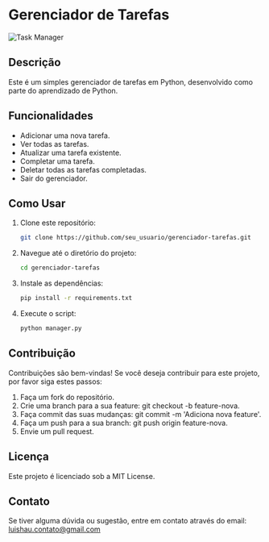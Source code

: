 # Gerenciador de Tarefas

![Task Manager](https://upload.wikimedia.org/wikipedia/commons/thumb/c/c3/Python-logo-notext.svg/800px-Python-logo-notext.svg.png)

## Descrição
Este é um simples gerenciador de tarefas em Python, desenvolvido como parte do aprendizado de Python.

## Funcionalidades
- Adicionar uma nova tarefa.
- Ver todas as tarefas.
- Atualizar uma tarefa existente.
- Completar uma tarefa.
- Deletar todas as tarefas completadas.
- Sair do gerenciador.

## Como Usar
1. Clone este repositório:
   ```bash
   git clone https://github.com/seu_usuario/gerenciador-tarefas.git
2. Navegue até o diretório do projeto:
   ```bash
   cd gerenciador-tarefas
3. Instale as dependências:
   ```bash
   pip install -r requirements.txt
4. Execute o script:
   ```bash
   python manager.py

## Contribuição
Contribuições são bem-vindas! Se você deseja contribuir para este projeto, por favor siga estes passos:
1. Faça um fork do repositório.
2. Crie uma branch para a sua feature: git checkout -b feature-nova.
3. Faça commit das suas mudanças: git commit -m 'Adiciona nova feature'.
4. Faça um push para a sua branch: git push origin feature-nova.
5. Envie um pull request.

## Licença
Este projeto é licenciado sob a MIT License.

## Contato
Se tiver alguma dúvida ou sugestão, entre em contato através do email: luishau.contato@gmail.com
